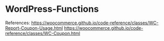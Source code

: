 # WordPress-Functions

References:
https://woocommerce.github.io/code-reference/classes/WC-Report-Coupon-Usage.html
https://woocommerce.github.io/code-reference/classes/WC-Coupon.html

